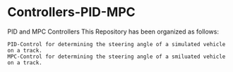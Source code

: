 # Controllers-PID-MPC
PID and MPC Controllers
This Repository has been organized as follows:

    PID-Control for determining the steering angle of a simulated vehicle on a track.
    MPC-Control for determining the steering angle of a smiluated vehicle on a track.
